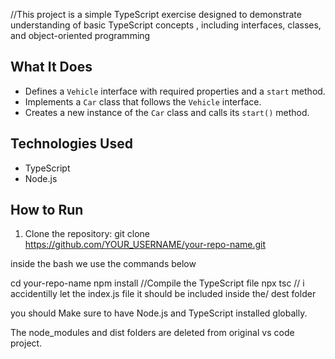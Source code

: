 //This project is a simple TypeScript exercise designed to demonstrate understanding of basic TypeScript concepts , 
including interfaces, classes, and object-oriented programming

##  What It Does
- Defines a `Vehicle` interface with required properties and a `start` method.  
- Implements a `Car` class that follows the `Vehicle` interface.  
- Creates a new instance of the `Car` class and calls its `start()` method.  

##  Technologies Used
- TypeScript  
- Node.js  

##  How to Run
1. Clone the repository:
   git clone https://github.com/YOUR_USERNAME/your-repo-name.git

inside the bash we use the commands below

cd your-repo-name
npm install
 //Compile the TypeScript file
npx tsc
// i accidentilly let the index.js file it should be included inside the/ dest folder 

 you should Make sure to have Node.js and TypeScript installed globally.

The node_modules and dist folders are deleted from original vs code project.
